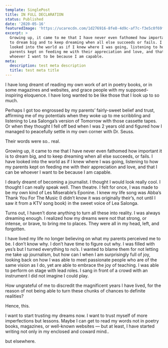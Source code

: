 ```yaml
---
template: SinglePost
title: IN FULL DECLARATION
status: Published
date: '2020-05-16'
featuredImage: 'https://ucarecdn.com/1d276916-8fe8-4d9c-af7c-f3e5c0f69f35/'
excerpt: >
  Growing up, it came to me that I have never even fathomed how important it is
  to dream big and to keep dreaming when all else succeeds or fails. I have
  looked into the world as if I knew where I was going, listening to how my
  parents kept on feeding me with their appreciation and love, and that I can be
  whoever I want to be because I am capable.
meta:
  description: test meta description
  title: test meta title
---
```

I have long dreamt of reading my own work of art in poetry books, or in some magazines and websites, and grace people with my supposed-inspiring eloquence. I have long wanted to be like those that I look up to so much.

Perhaps I got too engrossed by my parents’ fairly-sweet belief and trust, affirming me of my potentials when they woke up to me scribbling and listening to Lea Salonga’s version of Tomorrow with those cassette tapes. Or when they thought I fell off bed when I was 2 years old and figured how I managed to peacefully settle in my own corner with Dr. Seuss.

Their words were so.. real.

Growing up, it came to me that I have never even fathomed how important it is to dream big, and to keep dreaming when all else succeeds, or fails. I have looked into the world as if I knew where I was going, listening to how my parents kept on feeding me with their appreciation and love, and that I can be whoever I want to be because I am capable.

I dearly dreamt of becoming a journalist. I thought I would look really cool. I thought I can really speak well. Then theatre. I felt for once, I was made to be my own kind of Les Miserable’s Eponine. I knew my life song was Abba’s Thank You For The Music (I didn’t know it was originally their’s, not until I saw it from a KTV song book) in the sweet voice of Lea Salonga.

Turns out, I haven’t done anything to turn all these into reality. I was always dreaming enough. I realized how my dreams were not that strong, or intense, or brave, to bring me to places. They were all in my head, left, and forgotten.

I have lived my life no longer believing on what my parents perceived me to be. I don’t know why. I don’t have time to figure out why. I was filled with yes’s but I turned everything to no’s. I wanted to blame them for not letting me take up journalism, but how can I when I am surprisingly full of joy, looking back on how I was able to meet passionate people who are of the same vision as I do, yet are able to embrace the joy of teaching. I was able to perform on stage with lead roles. I sang in front of a crowd with an instrument I did not imagine I could play.

How ungrateful of me to discredit the magnificent years I have lived, for the reason of not being able to turn these chunks of chances to definite realities?

Hence, this.

I want to start trusting my dreams now. I want to trust myself of more imperfections but lessons. Maybe I can get to read my words not in poetry books, magazines, or well-known websites — but at least, I have started writing not only in my enclosed and coward mind..

but elsewhere.

```

```
